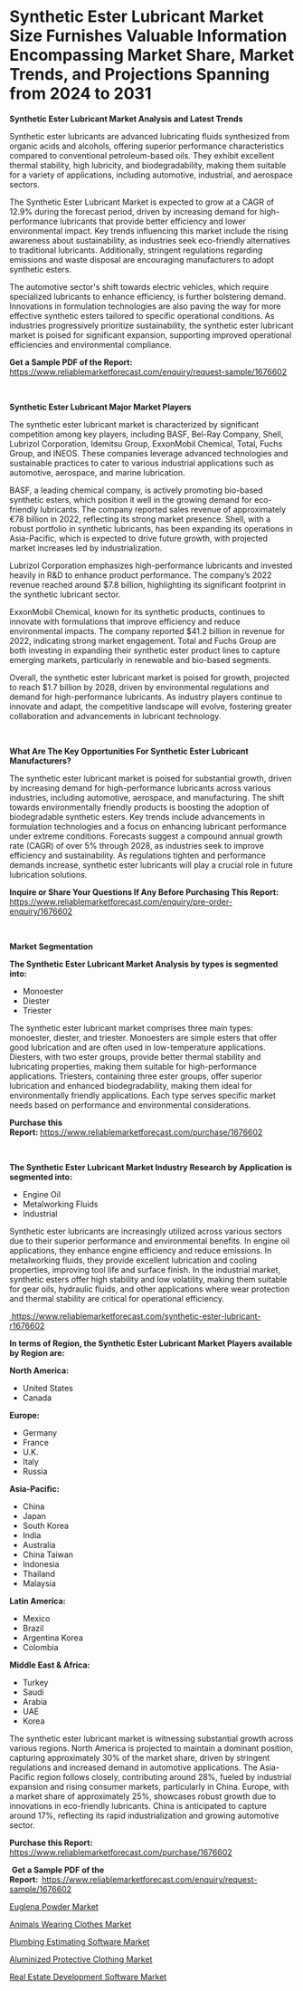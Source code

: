 <p><h1>Synthetic Ester Lubricant Market Size Furnishes Valuable Information Encompassing Market Share, Market Trends, and Projections Spanning from 2024 to 2031</h1></p><p><strong>Synthetic Ester Lubricant Market Analysis and Latest Trends</strong></p>
<p><p>Synthetic ester lubricants are advanced lubricating fluids synthesized from organic acids and alcohols, offering superior performance characteristics compared to conventional petroleum-based oils. They exhibit excellent thermal stability, high lubricity, and biodegradability, making them suitable for a variety of applications, including automotive, industrial, and aerospace sectors.</p><p>The Synthetic Ester Lubricant Market is expected to grow at a CAGR of 12.9% during the forecast period, driven by increasing demand for high-performance lubricants that provide better efficiency and lower environmental impact. Key trends influencing this market include the rising awareness about sustainability, as industries seek eco-friendly alternatives to traditional lubricants. Additionally, stringent regulations regarding emissions and waste disposal are encouraging manufacturers to adopt synthetic esters.</p><p>The automotive sector's shift towards electric vehicles, which require specialized lubricants to enhance efficiency, is further bolstering demand. Innovations in formulation technologies are also paving the way for more effective synthetic esters tailored to specific operational conditions. As industries progressively prioritize sustainability, the synthetic ester lubricant market is poised for significant expansion, supporting improved operational efficiencies and environmental compliance.</p></p>
<p><strong>Get a Sample PDF of the Report:&nbsp;</strong> <a href="https://www.reliablemarketforecast.com/enquiry/request-sample/1676602?utm_campaign=1159&utm_medium=2&utm_source=Github&utm_content=ia&utm_term=14112024&utm_id=synthetic-ester-lubricant">https://www.reliablemarketforecast.com/enquiry/request-sample/1676602</a></p>
<p>&nbsp;</p>
<p><strong>Synthetic Ester Lubricant Major Market Players</strong></p>
<p><p>The synthetic ester lubricant market is characterized by significant competition among key players, including BASF, Bel-Ray Company, Shell, Lubrizol Corporation, Idemitsu Group, ExxonMobil Chemical, Total, Fuchs Group, and INEOS. These companies leverage advanced technologies and sustainable practices to cater to various industrial applications such as automotive, aerospace, and marine lubrication.</p><p>BASF, a leading chemical company, is actively promoting bio-based synthetic esters, which position it well in the growing demand for eco-friendly lubricants. The company reported sales revenue of approximately €78 billion in 2022, reflecting its strong market presence. Shell, with a robust portfolio in synthetic lubricants, has been expanding its operations in Asia-Pacific, which is expected to drive future growth, with projected market increases led by industrialization.</p><p>Lubrizol Corporation emphasizes high-performance lubricants and invested heavily in R&D to enhance product performance. The company’s 2022 revenue reached around $7.8 billion, highlighting its significant footprint in the synthetic lubricant sector. </p><p>ExxonMobil Chemical, known for its synthetic products, continues to innovate with formulations that improve efficiency and reduce environmental impacts. The company reported $41.2 billion in revenue for 2022, indicating strong market engagement. Total and Fuchs Group are both investing in expanding their synthetic ester product lines to capture emerging markets, particularly in renewable and bio-based segments. </p><p>Overall, the synthetic ester lubricant market is poised for growth, projected to reach $1.7 billion by 2028, driven by environmental regulations and demand for high-performance lubricants. As industry players continue to innovate and adapt, the competitive landscape will evolve, fostering greater collaboration and advancements in lubricant technology.</p></p>
<p>&nbsp;</p>
<p><strong>What Are The Key Opportunities For Synthetic Ester Lubricant Manufacturers?</strong></p>
<p><p>The synthetic ester lubricant market is poised for substantial growth, driven by increasing demand for high-performance lubricants across various industries, including automotive, aerospace, and manufacturing. The shift towards environmentally friendly products is boosting the adoption of biodegradable synthetic esters. Key trends include advancements in formulation technologies and a focus on enhancing lubricant performance under extreme conditions. Forecasts suggest a compound annual growth rate (CAGR) of over 5% through 2028, as industries seek to improve efficiency and sustainability. As regulations tighten and performance demands increase, synthetic ester lubricants will play a crucial role in future lubrication solutions.</p></p>
<p><strong>Inquire or Share Your Questions If Any Before Purchasing This Report:</strong> <a href="https://www.reliablemarketforecast.com/enquiry/pre-order-enquiry/1676602?utm_campaign=1159&utm_medium=2&utm_source=Github&utm_content=ia&utm_term=14112024&utm_id=synthetic-ester-lubricant">https://www.reliablemarketforecast.com/enquiry/pre-order-enquiry/1676602</a></p>
<p>&nbsp;</p>
<p><strong>Market Segmentation</strong></p>
<p><strong>The Synthetic Ester Lubricant Market Analysis by types is segmented into:</strong></p>
<p><ul><li>Monoester</li><li>Diester</li><li>Triester</li></ul></p>
<p><p>The synthetic ester lubricant market comprises three main types: monoester, diester, and triester. Monoesters are simple esters that offer good lubrication and are often used in low-temperature applications. Diesters, with two ester groups, provide better thermal stability and lubricating properties, making them suitable for high-performance applications. Triesters, containing three ester groups, offer superior lubrication and enhanced biodegradability, making them ideal for environmentally friendly applications. Each type serves specific market needs based on performance and environmental considerations.</p></p>
<p><strong>Purchase this Report:&nbsp;</strong><a href="https://www.reliablemarketforecast.com/purchase/1676602?utm_campaign=1159&utm_medium=2&utm_source=Github&utm_content=ia&utm_term=14112024&utm_id=synthetic-ester-lubricant">https://www.reliablemarketforecast.com/purchase/1676602</a></p>
<p>&nbsp;</p>
<p><strong>The Synthetic Ester Lubricant Market Industry Research by Application is segmented into:</strong></p>
<p><ul><li>Engine Oil</li><li>Metalworking Fluids</li><li>Industrial</li></ul></p>
<p><p>Synthetic ester lubricants are increasingly utilized across various sectors due to their superior performance and environmental benefits. In engine oil applications, they enhance engine efficiency and reduce emissions. In metalworking fluids, they provide excellent lubrication and cooling properties, improving tool life and surface finish. In the industrial market, synthetic esters offer high stability and low volatility, making them suitable for gear oils, hydraulic fluids, and other applications where wear protection and thermal stability are critical for operational efficiency.</p></p>
<p><a href="https://www.reliablemarketforecast.com/synthetic-ester-lubricant-r1676602?utm_campaign=1159&utm_medium=2&utm_source=Github&utm_content=ia&utm_term=14112024&utm_id=synthetic-ester-lubricant">&nbsp;https://www.reliablemarketforecast.com/synthetic-ester-lubricant-r1676602</a></p>
<p><strong>In terms of Region, the Synthetic Ester Lubricant Market Players available by Region are:</strong></p>
<p>
    <p> <strong> North America: </strong>
        <ul>
            <li>United States</li>
            <li>Canada</li>
        </ul>
        </p> 
    <p> <strong> Europe: </strong>
        <ul>
            <li>Germany</li>
            <li>France</li>
            <li>U.K.</li>
            <li>Italy</li>
            <li>Russia</li>
        </ul>
        </p> 
    <p> <strong> Asia-Pacific: </strong>
        <ul>
            <li>China</li>
            <li>Japan</li>
            <li>South Korea</li>
            <li>India</li>
            <li>Australia</li>
            <li>China Taiwan</li>
            <li>Indonesia</li>
            <li>Thailand</li>
            <li>Malaysia</li>
        </ul>
        </p> 
    <p> <strong> Latin America: </strong>
        <ul>
            <li>Mexico</li>
            <li>Brazil</li>
            <li>Argentina Korea</li>
            <li>Colombia</li>
        </ul>
        </p> 
    <p> <strong> Middle East & Africa: </strong>
        <ul>
            <li>Turkey</li>
            <li>Saudi</li>
            <li>Arabia</li>
            <li>UAE</li>
            <li>Korea</li>
        </ul>
    </p>
    </p>
<p><p>The synthetic ester lubricant market is witnessing substantial growth across various regions. North America is projected to maintain a dominant position, capturing approximately 30% of the market share, driven by stringent regulations and increased demand in automotive applications. The Asia-Pacific region follows closely, contributing around 28%, fueled by industrial expansion and rising consumer markets, particularly in China. Europe, with a market share of approximately 25%, showcases robust growth due to innovations in eco-friendly lubricants. China is anticipated to capture around 17%, reflecting its rapid industrialization and growing automotive sector.</p></p>
<p><strong>Purchase this Report: </strong><a href="https://www.reliablemarketforecast.com/purchase/1676602?utm_campaign=1159&utm_medium=2&utm_source=Github&utm_content=ia&utm_term=14112024&utm_id=synthetic-ester-lubricant">https://www.reliablemarketforecast.com/purchase/1676602</a></p>
<p>&nbsp;<strong>Get a Sample PDF of the Report:&nbsp;&nbsp;</strong><a href="https://www.reliablemarketforecast.com/enquiry/request-sample/1676602?utm_campaign=1159&utm_medium=2&utm_source=Github&utm_content=ia&utm_term=14112024&utm_id=synthetic-ester-lubricant">https://www.reliablemarketforecast.com/enquiry/request-sample/1676602</a></p>
<p><strong></strong></p>
<p><p><a href="https://www.linkedin.com/pulse/euglena-powder-market-industry-trends-forecast-period-scfdc?utm_campaign=1159&utm_medium=2&utm_source=Github&utm_content=ia&utm_term=14112024&utm_id=synthetic-ester-lubricant">Euglena Powder Market</a></p><p><a href="https://www.linkedin.com/pulse/consumer-behavior-shifts-animals-wearing-clothes-market-uzvcc?utm_campaign=1159&utm_medium=2&utm_source=Github&utm_content=ia&utm_term=14112024&utm_id=synthetic-ester-lubricant">Animals Wearing Clothes Market</a></p><p><a href="https://issuu.com/reportprime-2/docs/plumbing-estimating-software-market_4ef3a68f175fca?utm_campaign=1159&utm_medium=2&utm_source=Github&utm_content=ia&utm_term=14112024&utm_id=synthetic-ester-lubricant">Plumbing Estimating Software Market</a></p><p><a href="https://www.linkedin.com/pulse/aluminized-protective-clothing-industry-resonance-105-s1dkc?utm_campaign=1159&utm_medium=2&utm_source=Github&utm_content=ia&utm_term=14112024&utm_id=synthetic-ester-lubricant">Aluminized Protective Clothing Market</a></p><p><a href="https://issuu.com/reportprime-2/docs/real-estate-development-software-ma_1184255e7675ba?utm_campaign=1159&utm_medium=2&utm_source=Github&utm_content=ia&utm_term=14112024&utm_id=synthetic-ester-lubricant">Real Estate Development Software Market</a></p></p>